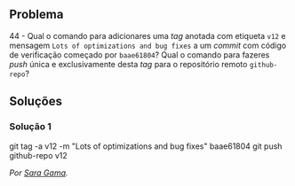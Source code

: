 
## Problema

44 - Qual o comando para adicionares uma _tag_ anotada com etiqueta `v12` e
mensagem `Lots of optimizations and bug fixes` a um _commit_ com código de
verificação começado por `baae61804`? Qual o comando para fazeres _push_ única
e exclusivamente desta _tag_ para o repositório remoto `github-repo`?

## Soluções

### Solução 1

git tag -a v12 -m "Lots of optimizations and bug fixes" baae61804
git push github-repo v12

*Por [Sara Gama](https://github.com/serapinta).*